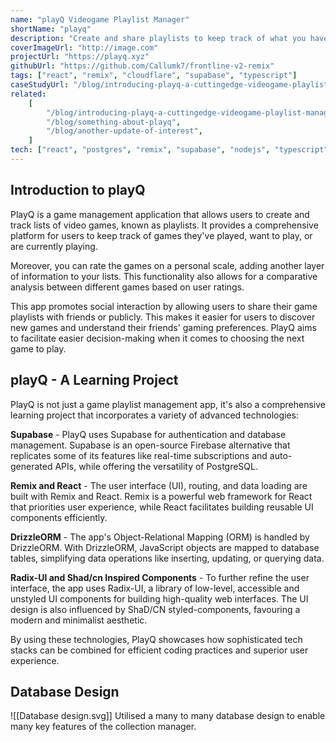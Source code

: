 ```yaml
---
name: "playQ Videogame Playlist Manager"
shortName: "playq"
description: "Create and share playlists to keep track of what you have been playing"
coverImageUrl: "http://image.com"
projectUrl: "https://playq.xyz"
githubUrl: "https://github.com/Callumk7/frontline-v2-remix"
tags: ["react", "remix", "cloudflare", "supabase", "typescript"]
caseStudyUrl: "/blog/introducing-playq-a-cuttingedge-videogame-playlist-manager"
related:
    [
        "/blog/introducing-playq-a-cuttingedge-videogame-playlist-manager",
        "/blog/something-about-playq",
        "/blog/another-update-of-interest",
    ]
tech: ["react", "postgres", "remix", "supabase", "nodejs", "typescript", "cloudflare"]
---
```


## Introduction to playQ

PlayQ is a game management application that allows users to create and track lists of video games, known as playlists. It provides a comprehensive platform for users to keep track of games they've played, want to play, or are currently playing.

Moreover, you can rate the games on a personal scale, adding another layer of information to your lists. This functionality also allows for a comparative analysis between different games based on user ratings.

This app promotes social interaction by allowing users to share their game playlists with friends or publicly. This makes it easier for users to discover new games and understand their friends' gaming preferences. PlayQ aims to facilitate easier decision-making when it comes to choosing the next game to play.

## playQ - A Learning Project

PlayQ is not just a game playlist management app, it's also a comprehensive learning project that incorporates a variety of advanced technologies:

**Supabase** - PlayQ uses Supabase for authentication and database management. Supabase is an open-source Firebase alternative that replicates some of its features like real-time subscriptions and auto-generated APIs, while offering the versatility of PostgreSQL.

**Remix and React** - The user interface (UI), routing, and data loading are built with Remix and React. Remix is a powerful web framework for React that priorities user experience, while React facilitates building reusable UI components efficiently.

**DrizzleORM** - The app's Object-Relational Mapping (ORM) is handled by DrizzleORM. With DrizzleORM, JavaScript objects are mapped to database tables, simplifying data operations like inserting, updating, or querying data.

**Radix-UI and Shad/cn Inspired Components** - To further refine the user interface, the app uses Radix-UI, a library of low-level, accessible and unstyled UI components for building high-quality web interfaces. The UI design is also influenced by ShaD/CN styled-components, favouring a modern and minimalist aesthetic.

By using these technologies, PlayQ showcases how sophisticated tech stacks can be combined for efficient coding practices and superior user experience.

## Database Design

![[Database design.svg]]
Utilised a many to many database design to enable many key features of the collection manager.
